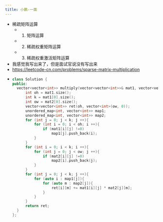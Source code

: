 ```yaml
---
title: 小鹏-一面
---
```

- 稀疏矩阵运算
	- 1. 矩阵运算
	- 2. 稀疏权重矩阵运算
	- 3. 稀疏权重激活矩阵运算
- 我感觉我写出来了，但是面试官说没有写出来
- https://leetcode-cn.com/problems/sparse-matrix-multiplication
- ```c++
  class Solution {
  public:
    vector<vector<int>> multiply(vector<vector<int>>& mat1, vector<vector<int>>& mat2) {
        int oh = mat1.size();
        int k = mat1[0].size();
        int ow = mat2[0].size();
        vector<vector<int>> ret(oh, vector<int>(ow, 0));
        unordered_map<int, vector<int>> map1;
        unordered_map<int, vector<int>> map2;
        for (int j = 0; j < k; j ++){
            for (int i = 0; i < oh; i ++){
                if (mat1[i][j] !=0)
                    map1[j].push_back(i);
            }
        }
        for (int i = 0; i < k; i ++){
            for (int j = 0; j < ow; j ++){
                if (mat2[i][j] !=0)
                    map2[i].push_back(j);
            }
        }
        for (int j = 0; j < k; j ++){
            for (auto i : map1[j]){
                for (auto m : map2[j]){
                    ret[i][m] += mat1[i][j] * mat2[j][m];
                }
            }
        }
        return ret;
    }
  };
  ```